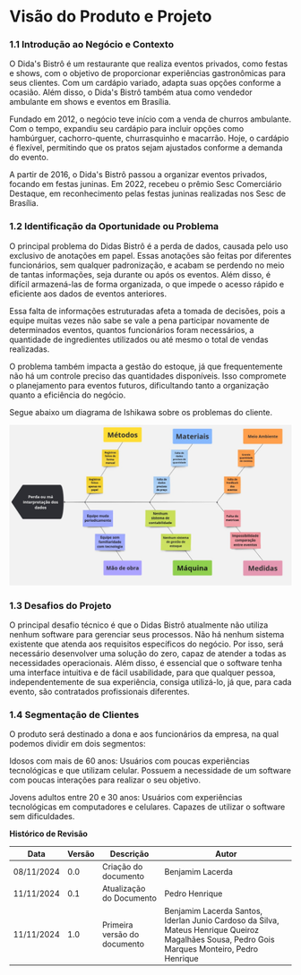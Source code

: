 # **Visão do Produto e Projeto**
 
### 1.1 **Introdução ao Negócio e Contexto**

O Dida's Bistrô é um restaurante que realiza eventos privados, como festas e shows, com o objetivo de proporcionar experiências gastronômicas para seus clientes. Com um cardápio variado, adapta suas opções conforme a ocasião. Além disso, o Dida's Bistrô também atua como vendedor ambulante em shows e eventos em Brasília. 
 
Fundado em 2012, o negócio teve início com a venda de churros ambulante. Com o tempo, expandiu seu cardápio para incluir opções como hambúrguer, cachorro-quente, churrasquinho e macarrão. Hoje, o cardápio é flexível, permitindo que os pratos sejam ajustados conforme a demanda do evento. 

A partir de 2016, o Dida's Bistrô passou a organizar eventos privados, focando em festas juninas. Em 2022, recebeu o prêmio Sesc Comerciário Destaque, em reconhecimento pelas festas juninas realizadas nos Sesc de Brasília.

### 1.2 **Identificação da Oportunidade ou Problema**
O principal problema do Didas Bistrô é a perda de dados, causada pelo uso exclusivo de anotações em papel. Essas anotações são feitas por diferentes funcionários, sem qualquer padronização, e acabam se perdendo no meio de tantas informações, seja durante ou após os eventos. Além disso, é difícil armazená-las de forma organizada, o que impede o acesso rápido e eficiente aos dados de eventos anteriores.

Essa falta de informações estruturadas afeta a tomada de decisões, pois a equipe muitas vezes não sabe se vale a pena participar novamente de determinados eventos, quantos funcionários foram necessários, a quantidade de ingredientes utilizados ou até mesmo o total de vendas realizadas.

O problema também impacta a gestão do estoque, já que frequentemente não há um controle preciso das quantidades disponíveis. Isso compromete o planejamento para eventos futuros, dificultando tanto a organização quanto a eficiência do negócio.


Segue abaixo um diagrama de Ishikawa sobre os problemas do cliente.


![Ishikawa](../imagens/FishboneDiagram.jpg)




### 1.3 **Desafios do Projeto**

O principal desafio técnico é que o Didas Bistrô atualmente não utiliza nenhum software para gerenciar seus processos. Não há nenhum sistema existente que atenda aos requisitos específicos do negócio. Por isso, será necessário desenvolver uma solução do zero, capaz de atender a todas as necessidades operacionais. Além disso, é essencial que o software tenha uma interface intuitiva e de fácil usabilidade, para que qualquer pessoa, independentemente de sua experiência, consiga utilizá-lo, já que, para cada evento, são contratados profissionais diferentes.
### 1.4 **Segmentação de Clientes**

O produto será destinado a dona e aos funcionários da empresa, na qual podemos dividir em dois segmentos: 
 
Idosos com mais de 60 anos:  Usuários com poucas experiências tecnológicas e que utilizam celular. Possuem a necessidade de um software com poucas interações para realizar o seu objetivo.  

Jovens adultos entre 20 e 30 anos: Usuários com experiências tecnológicas em computadores e celulares. Capazes de utilizar o software sem dificuldades. 


**Histórico de Revisão**

| **Data**   | **Versão** | **Descrição**                                                                         | **Autor**                                                                 |
| ---------- | ---------- | ------------------------------------------------------------------------------------- | ------------------------------------------------------------------------- |
| 08/11/2024 | 0\.0 | Criação do documento | Benjamim Lacerda |
| 11/11/2024 | 0\.1 | Atualização do Documento | Pedro Henrique |
| 11/11/2024 | 1\.0 | Primeira versão do documento | Benjamim Lacerda Santos, Iderlan Junio Cardoso da Silva, Mateus Henrique Queiroz Magalhães Sousa, Pedro Gois Marques Monteiro, Pedro Henrique |